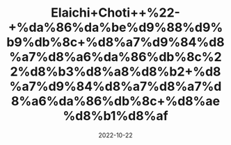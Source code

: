 ---
title: 'Elaichi+Choti++%22-+%da%86%da%be%d9%88%d9%b9%db%8c+%d8%a7%d9%84%d8%a7%d8%a6%da%86%db%8c%22%d8%b3%d8%a8%d8%b2+%d8%a7%d9%84%d8%a7%d8%a7%d8%a6%da%86%db%8c+%d8%ae%d8%b1%d8%af'
date: '2022-10-22' 
metatag: '' 
inventory: '0' 
draft: false 
# meta description 
shortDescripton: '+Green+Cardamom+%22+It+kills+bad+breath+%e2%80%93+With+anti-bacterial+properties%2c+vigorous+flavour%2c+and+refreshing+smell%2c+the+green+cardamom+is+the+best+remedy+to+put+a+stop+on+any+bad+breath+related+encounters.'
description: 'Spices+%d9%85%d8%b5%d8%a7%d9%84%d8%ad%db%92'
longdescription: ''
featured: True
# product Price
price: '80.0'
# Product Short Description
shortDescription: '+Green+Cardamom+%22+It+kills+bad+breath+%e2%80%93+With+anti-bacterial+properties%2c+vigorous+flavour%2c+and+refreshing+smell%2c+the+green+cardamom+is+the+best+remedy+to+put+a+stop+on+any+bad+breath+related+encounters.'
productID: '6B0B031B-1629-ED11-9968-005056B3A416'
type: 'products'
category: 'Spices+%d9%85%d8%b5%d8%a7%d9%84%d8%ad%db%92' 
thumnailproduct: 'https://eraconnect.blob.core.windows.net/product-images/aminsaddiquidawakhana/6B0B031B-1629-ED11-9968-005056B3A416.webp' 
images:
  - image: 'https://eraconnect.blob.core.windows.net/product-images/aminsaddiquidawakhana/6B0B031B-1629-ED11-9968-005056B3A416.webp'  
Variants:
---